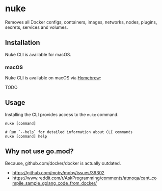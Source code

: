 # nuke
Removes all Docker configs, containers, images, networks, nodes, plugins, secrets, services and volumes.

## Installation

Nuke CLI is available for macOS.

### macOS

Nuke CLI is available on macOS via [Homebrew](https://brew.sh/):

TODO

## Usage

Installing the CLI provides access to the `nuke` command.

```sh-session
nuke [command]

# Run `--help` for detailed information about CLI commands
nuke [command] help
```

## Why not use go.mod?

Because, github.com/docker/docker is actually outdated.

- https://github.com/moby/moby/issues/39302
- https://www.reddit.com/r/AskProgramming/comments/atmoqa/cant_compile_sample_golang_code_from_docker/
